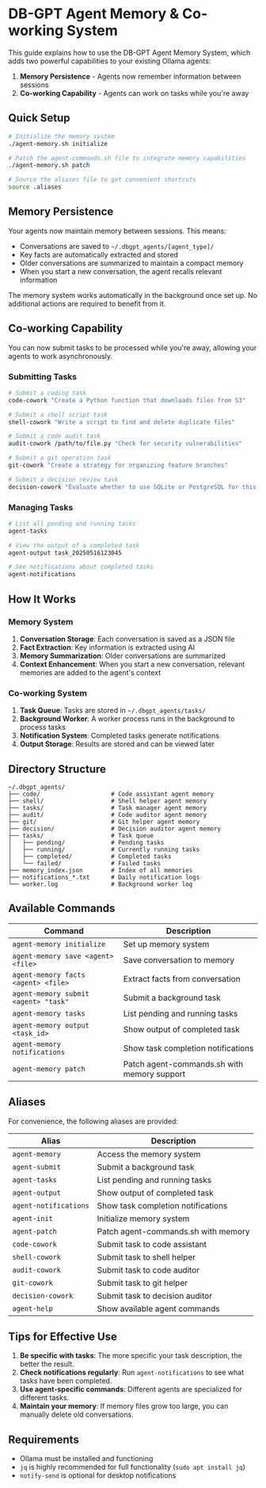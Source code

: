# DB-GPT Agent Memory & Co-working System

This guide explains how to use the DB-GPT Agent Memory System, which adds two powerful capabilities to your existing Ollama agents:

1. **Memory Persistence** - Agents now remember information between sessions
2. **Co-working Capability** - Agents can work on tasks while you're away

## Quick Setup

```bash
# Initialize the memory system
./agent-memory.sh initialize

# Patch the agent-commands.sh file to integrate memory capabilities
./agent-memory.sh patch

# Source the aliases file to get convenient shortcuts
source .aliases
```

## Memory Persistence

Your agents now maintain memory between sessions. This means:

- Conversations are saved to `~/.dbgpt_agents/[agent_type]/`
- Key facts are automatically extracted and stored
- Older conversations are summarized to maintain a compact memory
- When you start a new conversation, the agent recalls relevant information

The memory system works automatically in the background once set up. No additional actions are required to benefit from it.

## Co-working Capability

You can now submit tasks to be processed while you're away, allowing your agents to work asynchronously.

### Submitting Tasks

```bash
# Submit a coding task
code-cowork "Create a Python function that downloads files from S3"

# Submit a shell script task
shell-cowork "Write a script to find and delete duplicate files"

# Submit a code audit task
audit-cowork /path/to/file.py "Check for security vulnerabilities"

# Submit a git operation task
git-cowork "Create a strategy for organizing feature branches"

# Submit a decision review task
decision-cowork "Evaluate whether to use SQLite or PostgreSQL for this project"
```

### Managing Tasks

```bash
# List all pending and running tasks
agent-tasks

# View the output of a completed task
agent-output task_20250516123045

# See notifications about completed tasks
agent-notifications
```

## How It Works

### Memory System

1. **Conversation Storage**: Each conversation is saved as a JSON file
2. **Fact Extraction**: Key information is extracted using AI
3. **Memory Summarization**: Older conversations are summarized
4. **Context Enhancement**: When you start a new conversation, relevant memories are added to the agent's context

### Co-working System

1. **Task Queue**: Tasks are stored in `~/.dbgpt_agents/tasks/`
2. **Background Worker**: A worker process runs in the background to process tasks
3. **Notification System**: Completed tasks generate notifications
4. **Output Storage**: Results are stored and can be viewed later

## Directory Structure

```
~/.dbgpt_agents/
├── code/                    # Code assistant agent memory
├── shell/                   # Shell helper agent memory
├── tasks/                   # Task manager agent memory
├── audit/                   # Code auditor agent memory
├── git/                     # Git helper agent memory
├── decision/                # Decision auditor agent memory
├── tasks/                   # Task queue
│   ├── pending/             # Pending tasks
│   ├── running/             # Currently running tasks
│   ├── completed/           # Completed tasks
│   └── failed/              # Failed tasks
├── memory_index.json        # Index of all memories
├── notifications_*.txt      # Daily notification logs
└── worker.log               # Background worker log
```

## Available Commands

| Command | Description |
|---------|-------------|
| `agent-memory initialize` | Set up memory system |
| `agent-memory save <agent> <file>` | Save conversation to memory |
| `agent-memory facts <agent> <file>` | Extract facts from conversation |
| `agent-memory submit <agent> "task"` | Submit a background task |
| `agent-memory tasks` | List pending and running tasks |
| `agent-memory output <task_id>` | Show output of completed task |
| `agent-memory notifications` | Show task completion notifications |
| `agent-memory patch` | Patch agent-commands.sh with memory support |

## Aliases

For convenience, the following aliases are provided:

| Alias | Description |
|-------|-------------|
| `agent-memory` | Access the memory system |
| `agent-submit` | Submit a background task |
| `agent-tasks` | List pending and running tasks |
| `agent-output` | Show output of completed task |
| `agent-notifications` | Show task completion notifications |
| `agent-init` | Initialize memory system |
| `agent-patch` | Patch agent-commands.sh with memory |
| `code-cowork` | Submit task to code assistant |
| `shell-cowork` | Submit task to shell helper |
| `audit-cowork` | Submit task to code auditor |
| `git-cowork` | Submit task to git helper |
| `decision-cowork` | Submit task to decision auditor |
| `agent-help` | Show available agent commands |

## Tips for Effective Use

1. **Be specific with tasks**: The more specific your task description, the better the result.
2. **Check notifications regularly**: Run `agent-notifications` to see what tasks have been completed.
3. **Use agent-specific commands**: Different agents are specialized for different tasks.
4. **Maintain your memory**: If memory files grow too large, you can manually delete old conversations.

## Requirements

- Ollama must be installed and functioning
- `jq` is highly recommended for full functionality (`sudo apt install jq`)
- `notify-send` is optional for desktop notifications
